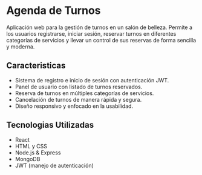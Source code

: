 # Agenda de Turnos

Aplicación web para la gestión de turnos en un salón de belleza. Permite a los usuarios registrarse, iniciar sesión, reservar turnos en diferentes categorías de servicios y llevar un control de sus reservas de forma sencilla y moderna.

## Caracteristicas

- Sistema de registro e inicio de sesión con autenticación JWT.
- Panel de usuario con listado de turnos reservados.
- Reserva de turnos en múltiples categorías de servicios.
- Cancelación de turnos de manera rápida y segura.
- Diseño responsivo y enfocado en la usabilidad.

## Tecnologias Utilizadas

- React
- HTML y CSS
- Node.js & Express
- MongoDB
- JWT (manejo de autenticación)
